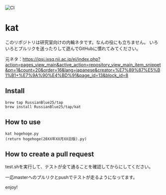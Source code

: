 ![CI](https://github.com/RussianBlue25/kat/workflows/CI/badge.svg)

# kat
このリポジトリは研究室向けの内輪ネタです。なんの役にも立ちません。
いろいろとプルリクを送ったりして遊んでGitHubに慣れてみてください。


元ネタ：https://ipsj.ixsq.nii.ac.jp/ej/index.php?action=pages_view_main&active_action=repository_view_main_item_snippet&pn=1&count=20&order=16&lang=japanese&creator=%E7%89%87%E5%B1%B1+%E7%9A%90%E4%BD%91&page_id=13&block_id=8

## Install
```
brew tap RussianBlue25/tap
brew install RussianBlue25/tap/kat
```

## How to use
```
kat hogehoge.py
(return hogehoge(20XX年XX月XX日版).py)
```

## How to create a pull request
test.shを実行して、テストが全て通ることを確認してからにしてください。

一応masterへのプルリクとpushでテストが走るようになってます。

enjoy!
